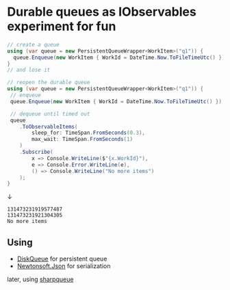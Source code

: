 # Durable queues as IObservables experiment for fun

```c#
// create a queue
using (var queue = new PersistentQueueWrapper<WorkItem>("q1")) {
  queue.Enqueue(new WorkItem { WorkId = DateTime.Now.ToFileTimeUtc() });
}
// and lose it

// reopen the durable queue
using (var queue = new PersistentQueueWrapper<WorkItem>("q1")) {
 // enqueue
 queue.Enqueue(new WorkItem { WorkId = DateTime.Now.ToFileTimeUtc() });

 // dequeue until timed out
 queue
    .ToObservableItems(
        sleep_for: TimeSpan.FromSeconds(0.3),
        max_wait: TimeSpan.FromSeconds(1)
    )
    .Subscribe(
        x => Console.WriteLine($"{x.WorkId}"),
        e => Console.Error.WriteLine(e),
        () => Console.WriteLine("No more items")
    );
}
```

&darr;

```
131473231919577487
131473231921304305
No more items
```

Using
-----

* [DiskQueue](https://github.com/i-e-b/DiskQueue) for persistent queue
* [Newtonsoft.Json](https://github.com/JamesNK/Newtonsoft.Json) for serialization

later, using [sharpqueue](https://github.com/sharptools/sharpqueue)
